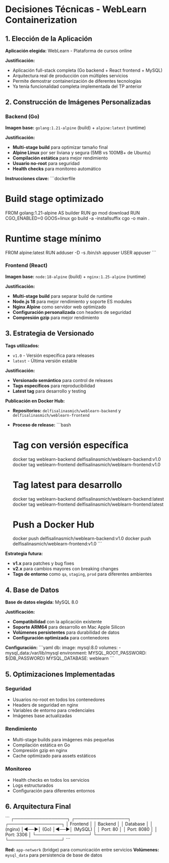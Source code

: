 # Decisiones Técnicas - WebLearn Containerization

## 1. Elección de la Aplicación

**Aplicación elegida:** WebLearn - Plataforma de cursos online

**Justificación:**
- Aplicación full-stack completa (Go backend + React frontend + MySQL)
- Arquitectura real de producción con múltiples servicios
- Permite demostrar containerización de diferentes tecnologías
- Ya tenía funcionalidad completa implementada del TP anterior

## 2. Construcción de Imágenes Personalizadas

### Backend (Go)
**Imagen base:** `golang:1.21-alpine` (build) + `alpine:latest` (runtime)

**Justificación:**
- **Multi-stage build** para optimizar tamaño final
- **Alpine Linux** por ser liviana y segura (5MB vs 100MB+ de Ubuntu)
- **Compilación estática** para mejor rendimiento
- **Usuario no-root** para seguridad
- **Health checks** para monitoreo automático

**Instrucciones clave:**
\`\`\`dockerfile
# Build stage optimizado
FROM golang:1.21-alpine AS builder
RUN go mod download
RUN CGO_ENABLED=0 GOOS=linux go build -a -installsuffix cgo -o main .

# Runtime stage mínimo
FROM alpine:latest
RUN adduser -D -s /bin/sh appuser
USER appuser
\`\`\`

### Frontend (React)
**Imagen base:** `node:18-alpine` (build) + `nginx:1.25-alpine` (runtime)

**Justificación:**
- **Multi-stage build** para separar build de runtime
- **Node.js 18** para mejor rendimiento y soporte ES modules
- **Nginx Alpine** como servidor web optimizado
- **Configuración personalizada** con headers de seguridad
- **Compresión gzip** para mejor rendimiento

## 3. Estrategia de Versionado

**Tags utilizados:**
- `v1.0` - Versión específica para releases
- `latest` - Última versión estable

**Justificación:**
- **Versionado semántico** para control de releases
- **Tags específicos** para reproducibilidad
- **Latest tag** para desarrollo y testing

**Publicación en Docker Hub:**
- **Repositorios:** `delfisalinasmich/weblearn-backend` y `delfisalinasmich/weblearn-frontend`
- **Proceso de release:**
  \`\`\`bash
  # Tag con versión específica
  docker tag weblearn-backend delfisalinasmich/weblearn-backend:v1.0
  docker tag weblearn-frontend delfisalinasmich/weblearn-frontend:v1.0
  
  # Tag latest para desarrollo
  docker tag weblearn-backend delfisalinasmich/weblearn-backend:latest
  docker tag weblearn-frontend delfisalinasmich/weblearn-frontend:latest
  
  # Push a Docker Hub
  docker push delfisalinasmich/weblearn-backend:v1.0
  docker push delfisalinasmich/weblearn-frontend:v1.0
  \`\`\`

**Estrategia futura:**
- **v1.x** para patches y bug fixes
- **v2.x** para cambios mayores con breaking changes
- **Tags de entorno** como `qa`, `staging`, `prod` para diferentes ambientes

## 4. Base de Datos

**Base de datos elegida:** MySQL 8.0

**Justificación:**
- **Compatibilidad** con la aplicación existente
- **Soporte ARM64** para desarrollo en Mac Apple Silicon
- **Volúmenes persistentes** para durabilidad de datos
- **Configuración optimizada** para contenedores

**Configuración:**
\`\`\`yaml
db:
  image: mysql:8.0
  volumes:
    - mysql_data:/var/lib/mysql
  environment:
    MYSQL_ROOT_PASSWORD: ${DB_PASSWORD}
    MYSQL_DATABASE: weblearn
\`\`\`

## 5. Optimizaciones Implementadas

### Seguridad
- Usuarios no-root en todos los contenedores
- Headers de seguridad en nginx
- Variables de entorno para credenciales
- Imágenes base actualizadas

### Rendimiento
- Multi-stage builds para imágenes más pequeñas
- Compilación estática en Go
- Compresión gzip en nginx
- Cache optimizado para assets estáticos

### Monitoreo
- Health checks en todos los servicios
- Logs estructurados
- Configuración para diferentes entornos

## 6. Arquitectura Final

\`\`\`
┌─────────────────┐    ┌─────────────────┐    ┌─────────────────┐
│   Frontend      │    │    Backend      │    │    Database     │
│   (nginx)       │◄──►│     (Go)        │◄──►│    (MySQL)      │
│   Port: 80      │    │   Port: 8080    │    │   Port: 3306    │
└─────────────────┘    └─────────────────┘    └─────────────────┘
\`\`\`

**Red:** `app-network` (bridge) para comunicación entre servicios
**Volúmenes:** `mysql_data` para persistencia de base de datos
